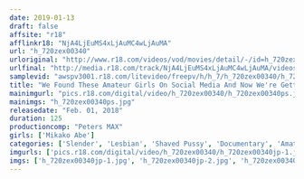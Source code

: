 ```yaml
---
date: 2019-01-13
draft: false
affsite: "r18"
afflinkr18: "NjA4LjEuMS4xLjAuMC4wLjAuMA"
url: "h_720zex00340"
urloriginal: "http://www.r18.com/videos/vod/movies/detail/-/id=h_720zex00340"
urlfinal: "http://media.r18.com/track/NjA4LjEuMS4xLjAuMC4wLjAuMA/videos/vod/movies/detail/-/id=h_720zex00340"
samplevid: "awspv3001.r18.com/litevideo/freepv/h/h_7/h_720zex00340/h_720zex00340_dmb_w.mp4"
title: "We Found These Amateur Girls On Social Media And Now We're Getting Up Close And Personal In A Lesbian Delivery Sex Special!! Mikako Abe"
mainimgurl: "pics.r18.com/digital/video/h_720zex00340/h_720zex00340ps.jpg"
mainimgs: "h_720zex00340ps.jpg"
releasedate: "Feb. 01, 2018"
duration: 125
productioncomp: "Peters MAX"
girls: ['Mikako Abe']
categories: ['Slender', 'Lesbian', 'Shaved Pussy', 'Documentary', 'Amateur', 'Featured Actress', 'Hi-Def']
imgurls: ['pics.r18.com/digital/video/h_720zex00340/h_720zex00340jp-1.jpg', 'pics.r18.com/digital/video/h_720zex00340/h_720zex00340jp-2.jpg', 'pics.r18.com/digital/video/h_720zex00340/h_720zex00340jp-3.jpg', 'pics.r18.com/digital/video/h_720zex00340/h_720zex00340jp-4.jpg', 'pics.r18.com/digital/video/h_720zex00340/h_720zex00340jp-5.jpg', 'pics.r18.com/digital/video/h_720zex00340/h_720zex00340jp-6.jpg', 'pics.r18.com/digital/video/h_720zex00340/h_720zex00340jp-7.jpg', 'pics.r18.com/digital/video/h_720zex00340/h_720zex00340jp-8.jpg', 'pics.r18.com/digital/video/h_720zex00340/h_720zex00340jp-9.jpg', 'pics.r18.com/digital/video/h_720zex00340/h_720zex00340jp-10.jpg', 'pics.r18.com/digital/video/h_720zex00340/h_720zex00340jp-11.jpg', 'pics.r18.com/digital/video/h_720zex00340/h_720zex00340jp-12.jpg', 'pics.r18.com/digital/video/h_720zex00340/h_720zex00340jp-13.jpg', 'pics.r18.com/digital/video/h_720zex00340/h_720zex00340jp-14.jpg', 'pics.r18.com/digital/video/h_720zex00340/h_720zex00340jp-15.jpg', 'pics.r18.com/digital/video/h_720zex00340/h_720zex00340jp-16.jpg', 'pics.r18.com/digital/video/h_720zex00340/h_720zex00340jp-17.jpg', 'pics.r18.com/digital/video/h_720zex00340/h_720zex00340jp-18.jpg', 'pics.r18.com/digital/video/h_720zex00340/h_720zex00340jp-19.jpg', 'pics.r18.com/digital/video/h_720zex00340/h_720zex00340jp-20.jpg']
imgs: ['h_720zex00340jp-1.jpg', 'h_720zex00340jp-2.jpg', 'h_720zex00340jp-3.jpg', 'h_720zex00340jp-4.jpg', 'h_720zex00340jp-5.jpg', 'h_720zex00340jp-6.jpg', 'h_720zex00340jp-7.jpg', 'h_720zex00340jp-8.jpg', 'h_720zex00340jp-9.jpg', 'h_720zex00340jp-10.jpg', 'h_720zex00340jp-11.jpg', 'h_720zex00340jp-12.jpg', 'h_720zex00340jp-13.jpg', 'h_720zex00340jp-14.jpg', 'h_720zex00340jp-15.jpg', 'h_720zex00340jp-16.jpg', 'h_720zex00340jp-17.jpg', 'h_720zex00340jp-18.jpg', 'h_720zex00340jp-19.jpg', 'h_720zex00340jp-20.jpg']
---
```

